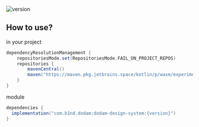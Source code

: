 ![version](https://img.shields.io/badge/version-1.6.0-blue)

## How to use?
in your project
```gradle
dependencyResolutionManagement {
    repositoriesMode.set(RepositoriesMode.FAIL_ON_PROJECT_REPOS)
    repositories {
        mavenCentral()
        maven("https://maven.pkg.jetbrains.space/kotlin/p/wasm/experimental")
    }
}
```

module
```gradle
dependencies {
  implementation("com.b1nd.dodam:dodam-design-system:{version}")
}
